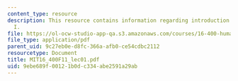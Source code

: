 ```yaml
---
content_type: resource
description: This resource contains information regarding introduction and vision
  I.
file: https://ol-ocw-studio-app-qa.s3.amazonaws.com/courses/16-400-human-factors-engineering-fall-2011/9ebe689f00121b0dc334abe2591a29ab_MIT16_400F11_lec01.pdf
file_type: application/pdf
parent_uid: 9c27eb0e-d8fc-366a-afb0-ce54cdbc2112
resourcetype: Document
title: MIT16_400F11_lec01.pdf
uid: 9ebe689f-0012-1b0d-c334-abe2591a29ab
---
```

